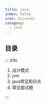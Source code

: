 ```yaml
---
title: java
index: false
icon: discover
category:
  - java
---
```


## 目录

::: info

1. 设计模式
2. jvm
3. java常见知识点
4. 常见面试题

:::
